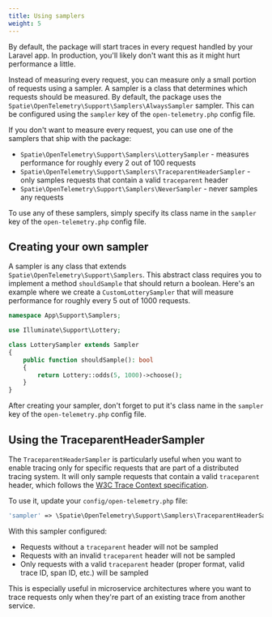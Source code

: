 ```yaml
---
title: Using samplers
weight: 5
---
```


By default, the package will start traces in every request handled by your Laravel app. In production, you'll likely don't want this as it might hurt performance a little.

Instead of measuring every request, you can measure only a small portion of requests using a sampler. A sampler is a class that determines which requests should be measured. By default, the package uses the `Spatie\OpenTelemetry\Support\Samplers\AlwaysSampler` sampler. This can be configured using the `sampler` key of the `open-telemetry.php` config file.

If you don't want to measure every request, you can use one of the samplers that ship with the package:

- `Spatie\OpenTelemetry\Support\Samplers\LotterySampler` - measures performance for roughly every 2 out of 100 requests
- `Spatie\OpenTelemetry\Support\Samplers\TraceparentHeaderSampler` - only samples requests that contain a valid `traceparent` header
- `Spatie\OpenTelemetry\Support\Samplers\NeverSampler` - never samples any requests

To use any of these samplers, simply specify its class name in the `sampler` key of the `open-telemetry.php` config file.

## Creating your own sampler

A sampler is any class that extends `Spatie\OpenTelemetry\Support\Samplers`. This abstract class requires you to implement a method `shouldSample` that should return a boolean. Here's an example where we create a `CustomLotterySampler` that will measure performance for roughly every 5 out of 1000 requests.

```php
namespace App\Support\Samplers;

use Illuminate\Support\Lottery;

class LotterySampler extends Sampler
{
    public function shouldSample(): bool
    {
        return Lottery::odds(5, 1000)->choose();
    }
}
```

After creating your sampler, don't forget to put it's class name in the `sampler` key of the `open-telemetry.php` config file.

## Using the TraceparentHeaderSampler

The `TraceparentHeaderSampler` is particularly useful when you want to enable tracing only for specific requests that are part of a distributed tracing system. It will only sample requests that contain a valid `traceparent` header, which follows the [W3C Trace Context specification](https://www.w3.org/TR/trace-context/).

To use it, update your `config/open-telemetry.php` file:

```php
'sampler' => \Spatie\OpenTelemetry\Support\Samplers\TraceparentHeaderSampler::class,
```

With this sampler configured:
- Requests without a `traceparent` header will not be sampled
- Requests with an invalid `traceparent` header will not be sampled
- Only requests with a valid `traceparent` header (proper format, valid trace ID, span ID, etc.) will be sampled

This is especially useful in microservice architectures where you want to trace requests only when they're part of an existing trace from another service.
